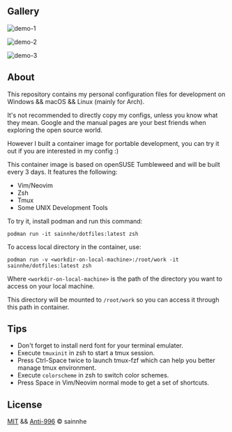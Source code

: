 ## Gallery

![demo-1](https://gitlab.com/sainnhe/img/-/raw/master/dotfiles-1.png)

![demo-2](https://gitlab.com/sainnhe/img/-/raw/master/dotfiles-2.png)

![demo-3](https://gitlab.com/sainnhe/img/-/raw/master/dotfiles-3.png)

## About

This repository contains my personal configuration files for development on Windows && macOS && Linux (mainly for Arch).

It's not recommended to directly copy my configs, unless you know what they mean. Google and the manual pages are your best friends when exploring the open source world.

However I built a container image for portable development, you can try it out if you are interested in my config :)

This container image is based on openSUSE Tumbleweed and will be built every 3 days. It features the following:

- Vim/Neovim
- Zsh
- Tmux
- Some UNIX Development Tools

To try it, install podman and run this command:

```shell
podman run -it sainnhe/dotfiles:latest zsh
```

To access local directory in the container, use:

```shell
podman run -v <workdir-on-local-machine>:/root/work -it sainnhe/dotfiles:latest zsh
```

Where `<workdir-on-local-machine>` is the path of the directory you want to access on your local machine.

This directory will be mounted to `/root/work` so you can access it through this path in container.

## Tips

- Don't forget to install nerd font for your terminal emulater.
- Execute `tmuxinit` in zsh to start a tmux session.
- Press Ctrl-Space twice to launch tmux-fzf which can help you better manage tmux environment.
- Execute `colorscheme` in zsh to switch color schemes.
- Press Space in Vim/Neovim normal mode to get a set of shortcuts.

## License

[MIT](./LICENSE-MIT) && [Anti-996](./LICENSE-Anti-996) © sainnhe
